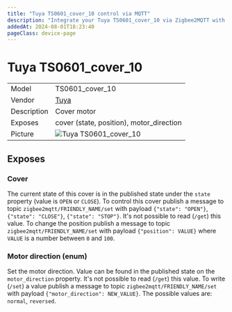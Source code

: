 ```yaml
---
title: "Tuya TS0601_cover_10 control via MQTT"
description: "Integrate your Tuya TS0601_cover_10 via Zigbee2MQTT with whatever smart home infrastructure you are using without the vendor's bridge or gateway."
addedAt: 2024-08-01T18:23:40
pageClass: device-page
---
```


<!-- !!!! -->
<!-- ATTENTION: This file is auto-generated through docgen! -->
<!-- You can only edit the "Notes"-Section between the two comment lines "Notes BEGIN" and "Notes END". -->
<!-- Do not use h1 or h2 heading within "## Notes"-Section. -->
<!-- !!!! -->

# Tuya TS0601_cover_10

|     |     |
|-----|-----|
| Model | TS0601_cover_10  |
| Vendor  | [Tuya](/supported-devices/#v=Tuya)  |
| Description | Cover motor |
| Exposes | cover (state, position), motor_direction |
| Picture | ![Tuya TS0601_cover_10](https://www.zigbee2mqtt.io/images/devices/TS0601_cover_10.png) |


<!-- Notes BEGIN: You can edit here. Add "## Notes" headline if not already present. -->


<!-- Notes END: Do not edit below this line -->




## Exposes

### Cover 
The current state of this cover is in the published state under the `state` property (value is `OPEN` or `CLOSE`).
To control this cover publish a message to topic `zigbee2mqtt/FRIENDLY_NAME/set` with payload `{"state": "OPEN"}`, `{"state": "CLOSE"}`, `{"state": "STOP"}`.
It's not possible to read (`/get`) this value.
To change the position publish a message to topic `zigbee2mqtt/FRIENDLY_NAME/set` with payload `{"position": VALUE}` where `VALUE` is a number between `0` and `100`.

### Motor direction (enum)
Set the motor direction.
Value can be found in the published state on the `motor_direction` property.
It's not possible to read (`/get`) this value.
To write (`/set`) a value publish a message to topic `zigbee2mqtt/FRIENDLY_NAME/set` with payload `{"motor_direction": NEW_VALUE}`.
The possible values are: `normal`, `reversed`.

